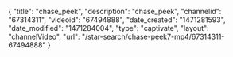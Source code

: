 {
    "title": "chase_peek",
    "description": "chase_peek",
    "channelid": "67314311",
    "videoid": "67494888",
    "date_created": "1471281593",
    "date_modified": "1471284004",
    "type": "captivate",
    "layout": "channelVideo",
    "url": "\/star-search\/chase-peek7-mp4\/67314311-67494888"
}